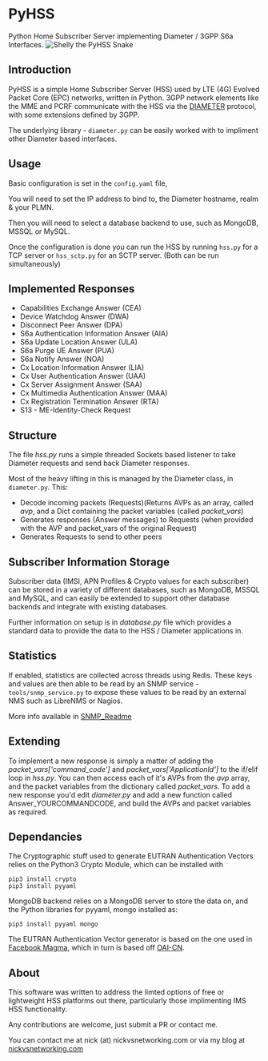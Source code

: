 # PyHSS

Python Home Subscriber Server implementing Diameter / 3GPP S6a Interfaces.
![Shelly the PyHSS Snake](https://gitlab.com/nickvsnetworking/pyhss/raw/master/lib/shelly.png)

## Introduction
PyHSS is a simple Home Subscriber Server (HSS) used by LTE (4G) Evolved Packet Core (EPC) networks, written in Python.
3GPP network elements like the MME and PCRF communicate with the HSS via the [DIAMETER](https://tools.ietf.org/html/rfc6733) protocol, with some extensions defined by 3GPP.

The underlying library - ``diameter.py`` can be easily worked with to impliment other Diameter based interfaces.

## Usage
Basic configuration is set in the ``config.yaml`` file,

You will need to set the IP address to bind to, the Diameter hostname, realm & your PLMN.

Then you will need to select a database backend to use, such as MongoDB, MSSQL or MySQL.

Once the configuration is done you can run the HSS by running ``hss.py`` for a TCP server or ``hss_sctp.py`` for an SCTP server. (Both can be run simultaneously)

## Implemented Responses 
 * Capabilities Exchange Answer (CEA)
 * Device Watchdog Answer (DWA)
 * Disconnect Peer Answer (DPA)
 * S6a Authentication Information Answer (AIA)
 * S6a Update Location Answer (ULA)
 * S6a Purge UE Answer (PUA)
 * S6a Notify Answer (NOA)
 * Cx Location Information Answer (LIA)
 * Cx User Authentication Answer (UAA)
 * Cx Server Assignment Answer (SAA)
 * Cx Multimedia Authentication Answer (MAA)
 * Cx Registration Termination Answer (RTA)
 * S13 - ME-Identity-Check Request

 
## Structure
The file *hss.py* runs a simple threaded Sockets based listener to take Diameter requests and send back Diameter responses.

Most of the heavy lifting in this is managed by the Diameter class, in ``diameter.py``. This:
 * Decode incoming packets (Requests)(Returns AVPs as an array, called *avp*, and a Dict containing the packet variables (called *packet_vars*)
 * Generates responses (Answer messages) to Requests (when provided with the AVP and packet_vars of the original Request)
 * Generates Requests to send to other peers
 

 
## Subscriber Information Storage
Subscriber data (IMSI, APN Profiles & Crypto values for each subscriber) can be stored in a variety of different databases, such as MongoDB, MSSQL and MySQL, and can easily be extended to support other database backends and integrate with existing databases.

Further information on setup is in *database.py* file which provides a standard data to provide the data to the HSS / Diameter applications in.

## Statistics
If enabled, statistics are collected across threads using Redis.
These keys and values are then able to be read by an SNMP service - ``tools/snmp_service.py`` to expose these values to be read by an external NMS such as LibreNMS or Nagios.

More info available in [SNMP_Readme](tools/SNMP_README.md)



## Extending
To implement a new response is simply a matter of adding the *packet_vars['command_code']* and *packet_vars['ApplicationId']* to the if/elif loop in *hss.py*.
You can then access each of it's AVPs from the *avp* array, and the packet variables from the dictionary called *packet_vars*.
To add a new response you'd edit *diameter.py* and add a new function called Answer_YOURCOMMANDCODE, and build the AVPs and packet variables as required.

## Dependancies 
The Cryptographic stuff used to generate EUTRAN Authentication Vectors relies on the Python3 Crypto Module, which can be installed with 
```
pip3 install crypto
pip3 install pyyaml
```

MongoDB backend relies on a MongoDB server to store the data on, and the Python libraries for pyyaml, mongo installed as:
```
pip3 install pyyaml mongo
```

The EUTRAN Authentication Vector generator is based on the one used in [Facebook Magma](https://github.com/facebookincubator/magma), which in turn is based off [OAI-CN](https://github.com/OPENAIRINTERFACE/openair-cn).

## About
This software was written to address the limted options of free or lightweight HSS platforms out there, particularly those implimenting IMS HSS functionality.

Any contributions are welcome, just submit a PR or contact me.

You can contact me at nick (at) nickvsnetworking.com or via my blog at [nickvsnetworking.com](https://nickvsnetworking.com)
